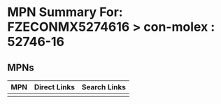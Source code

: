 



# MPN Summary For: FZECONMX5274616 > con-molex : 52746-16

## MPNs
  

|MPN|Direct Links|Search Links|
| :--- | :--- | :--- |
||||
